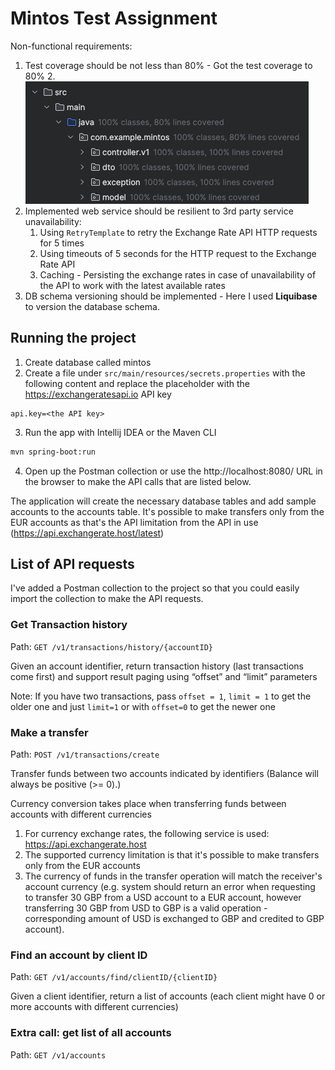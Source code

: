 # Mintos Test Assignment

Non-functional requirements:
1. Test coverage should be not less than 80% - Got the test coverage to 80% 
   2. ![Test coverage](test_coverage.png)
2. Implemented web service should be resilient to 3rd party service unavailability:
   1. Using `RetryTemplate` to retry the Exchange Rate API HTTP requests for 5 times 
   2. Using timeouts of 5 seconds for the HTTP request to the Exchange Rate API
   3. Caching - Persisting the exchange rates in case of unavailability of the API to work with the latest available rates
3. DB schema versioning should be implemented - Here I used **Liquibase** to version the database schema.

## Running the project

1. Create database called mintos
2. Create a file under `src/main/resources/secrets.properties` with the following content and replace the placeholder with the https://exchangeratesapi.io API key

```properties
api.key=<the API key>
```

3. Run the app with Intellij IDEA or the Maven CLI

```bash
mvn spring-boot:run
```

4. Open up the Postman collection or use the http://localhost:8080/ URL in the browser to make the API calls that are listed below.

The application will create the necessary database tables and add sample accounts to the accounts table. 
It's possible to make transfers only from the EUR accounts as that's the API limitation from the API in use (https://api.exchangerate.host/latest)

## List of API requests
I've added a Postman collection to the project so that you could easily import the collection to make the API requests.


### Get Transaction history 

Path: `GET /v1/transactions/history/{accountID}`

Given an account identifier, return transaction history (last transactions come first)
and support result paging using “offset” and “limit” parameters

Note: If you have two transactions, pass `offset = 1`, `limit = 1` to get the older one
and just `limit=1` or with `offset=0` to get the newer one

### Make a transfer 

Path: `POST /v1/transactions/create`

Transfer funds between two accounts indicated by identifiers (Balance will always be positive (>= 0).)

Currency conversion takes place when transferring funds between accounts with
different currencies
1. For currency exchange rates, the following service is used: https://api.exchangerate.host
2. The supported currency limitation is that it's possible to make transfers only from the EUR accounts
3. The currency of funds in the transfer operation will match the receiver's account currency (e.g. system should return an error when requesting to transfer 30 GBP from a USD account to a EUR account, however transferring 30 GBP from USD to GBP is a valid operation - corresponding amount of USD is exchanged to GBP and credited to GBP account).

### Find an account by client ID
Path: `GET /v1/accounts/find/clientID/{clientID}`

Given a client identifier, return a list of accounts (each client might have 0 or more
accounts with different currencies)

### Extra call: get list of all accounts

Path: `GET /v1/accounts`


